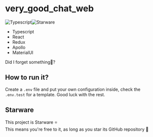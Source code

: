 # very_good_chat_web

![Typescript][typescript-badge]![Starware][starware]

- Typescript
- React
- Redux
- Apollo
- MaterialUI

Did I forget something🤔?

## How to run it?
Create a `.env` file and put your own configuration inside, check the `.env.test` for a template. Good luck with the rest.

## Starware

This project is Starware ⭐  
This means you're free to it, as long as you star its GitHub repository 🙌

[starware]:https://img.shields.io/badge/⭐-Starware-f5a91a?labelColor=black
[typescript-badge]:https://camo.githubusercontent.com/0f9fcc0ac1b8617ad4989364f60f78b2d6b32985ad6a508f215f14d8f897b8d3/68747470733a2f2f62616467656e2e6e65742f62616467652f547970655363726970742f7374726963742532302546302539462539322541412f626c7565
